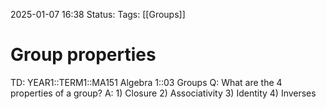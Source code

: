 2025-01-07 16:38
Status: 
Tags: [[Groups]]
# Group properties

TD: YEAR1::TERM1::MA151 Algebra 1::03 Groups
Q: What are the 4 properties of a group?
A: 1) Closure
2) Associativity
3) Identity
4) Inverses
<!--ID: 1736268469858-->
